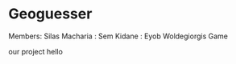 Geoguesser
==========
Members: Silas Macharia
      :  Sem Kidane
      : Eyob Woldegiorgis
Game

our project
hello